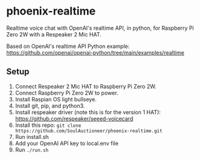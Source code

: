 # phoenix-realtime

Realtime voice chat with OpenAI's realtime API, in python, for Raspberry Pi Zero 2W with a Respeaker 2 Mic HAT.

Based on OpenAI's realtime API Python example: https://github.com/openai/openai-python/tree/main/examples/realtime

## Setup

1. Connect Respeaker 2 Mic HAT to Raspberry Pi Zero 2W.
2. Connect Raspberry Pi Zero 2W to power.
3. Install Raspian OS light bullseye.
4. Install git, pip, and python3.
5. Install respeaker driver (note this is for the version 1 HAT): https://github.com/respeaker/seeed-voicecard
6. Install this repo: `git clone https://github.com/SoulAuctioneer/phoenix-realtime.git`
7. Run install.sh
8. Add your OpenAI API key to local.env file
9. Run `./run.sh`